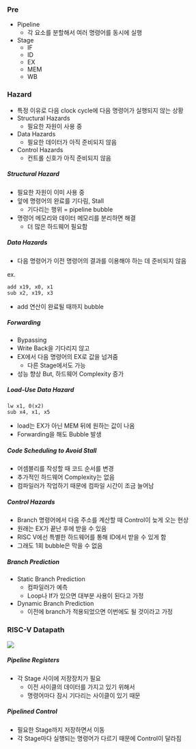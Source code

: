 ### Pre

- Pipeline
  - 각 요소를 분할해서 여러 명령어를 동시에 실행
- Stage
  - IF
  - ID
  - EX
  - MEM
  - WB

### Hazard

- 특정 이유로 다음 clock cycle에 다음 명령어가 실행되지 않는 상황
- Structural Hazards
  - 필요한 자원이 사용 중
- Data Hazards
  - 필요한 데이터가 아직 준비되지 않음
- Control Hazards
  - 컨트롤 신호가 아직 준비되지 않음

##### Structural Hazard

- 필요한 자원이 이미 사용 중
- 앞에 명령어의 완료를 기다림, Stall
  - 기다리는 행위 = pipeline bubble
- 명령어 메모리와 데이터 메모리를 분리하면 해결
  - 더 많은 하드웨어 필요함

##### Data Hazards

- 다음 명령어가 이전 명령어의 결과를 이용해야 하는 데 준비되지 않음

ex.

```
add x19, x0, x1
sub x2, x19, x3
```

- add 연산이 완료될 때까지 bubble

##### Forwarding

- Bypassing
- Write Back을 기다리지 않고
- EX에서 다음 명령어의 EX로 값을 넘겨줌
  - 다른 Stage에서도 가능
- 성능 향상 But, 하드웨어 Complexity 증가

##### Load-Use Data Hazard

```
lw x1, 0(x2)
sub x4, x1, x5
```

- load는 EX가 아닌 MEM 뒤에 원하는 값이 나옴
- Forwarding을 해도 Bubble 발생

##### Code Scheduling to Avoid Stall

- 어셈블리를 작성할 때 코드 순서를 변경
- 추가적인 하드웨어 Complexity는 없음
- 컴파일러가 작업하기 때문에 컴파일 시간이 조금 늘어남

##### Control Hazards

- Branch 명령어에서 다음 주소를 계산할 때 Control이 늦게 오는 현상
- 원래는 EX가 끝난 후에 받을 수 있음
- RISC V에선 특별한 하드웨어를 통해 ID에서 받을 수 있게 함
- 그래도 1회 bubble은 막을 수 없음

##### Branch Prediction

- Static Branch Prediction
  - 컴파일러가 예측
  - Loop나 If가 있으면 대부분 사용이 된다고 가정
- Dynamic Branch Prediction
  - 이전에 branch가 적용되었으면 이번에도 될 것이라고 가정

### RISC-V Datapath

<img src="https://github.com/L-Hyun/L-Hyun.github.io/blob/main/assets/CS/15-1.png?raw=true" />

##### Pipeline Registers

- 각 Stage 사이에 저장장치가 필요
  - 이전 사이클의 데이터를 가지고 있기 위해서
  - 명령어마다 잠시 기다리는 사이클이 있기 때문

##### Pipelined Control

- 필요한 Stage까지 저장하면서 이동
- 각 Stage마다 실행되는 명령어가 다르기 때문에 Control이 달라짐
